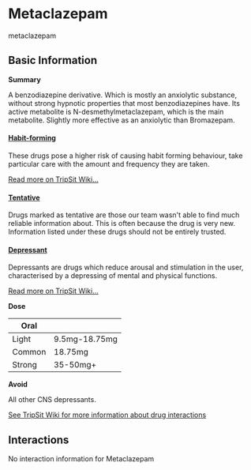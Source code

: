 # Metaclazepam

metaclazepam

## Basic Information

**Summary**

A benzodiazepine derivative. Which is mostly an anxiolytic substance, without strong hypnotic properties that most benzodiazepines have. Its active metabolite is N-desmethylmetaclazepam, which is the main metabolite. Slightly more effective as an anxiolytic than Bromazepam.

#### [Habit-forming](/category/habit-forming)

These drugs pose a higher risk of causing habit forming behaviour, take particular care with the amount and frequency they are taken.

[Read more on TripSit Wiki...](#{category.wiki})

#### [Tentative](/category/tentative)

Drugs marked as tentative are those our team wasn't able to find much reliable information about. This is often because the drug is very new. Information listed under these drugs should not be entirely trusted.

#### [Depressant](/category/depressant)

Depressants are drugs which reduce arousal and stimulation in the user, characterised by a depressing of mental and physical functions.

[Read more on TripSit Wiki...](#{category.wiki})

**Dose**

| Oral   |               |
| ------ | ------------- |
| Light  | 9.5mg-18.75mg |
| Common | 18.75mg       |
| Strong | 35-50mg+      |

**Avoid**

All other CNS depressants.

[See TripSit Wiki for more information about drug interactions](http://combo.tripsit.me/)

## Interactions

No interaction information for Metaclazepam